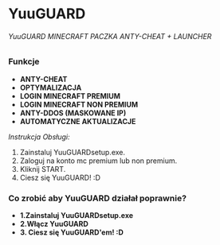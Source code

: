 # YuuGUARD
###### YuuGUARD MINECRAFT PACZKA ANTY-CHEAT + LAUNCHER
### Funkcje ###
- **ANTY-CHEAT**
- **OPTYMALIZACJA**
- **LOGIN MINECRAFT PREMIUM**
- **LOGIN MINECRAFT NON PREMIUM**
- **ANTY-DDOS (MASKOWANE IP)**
- **AUTOMATYCZNE AKTUALIZACJE**

*Instrukcja Obsługi:*
1. Zainstaluj YuuGUARDsetup.exe.
2. Zaloguj na konto mc premium lub non premium.
3. Kliknij START.
6. Ciesz się YuuGUARD! :D

### Co zrobić aby YuuGUARD działał poprawnie? ###
- **1.Zainstaluj YuuGUARDsetup.exe**
- **2.Włącz YuuGUARD**
- **3. Ciesz się YuuGUARD'em! :D**
